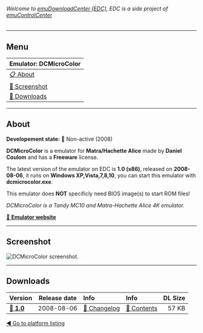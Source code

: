 ###### Welcome to [emuDownloadCenter (EDC)](https://github.com/PhoenixInteractiveNL/emuDownloadCenter/wiki/), EDC is a side project of [emuControlCenter](https://github.com/PhoenixInteractiveNL/emuControlCenter/wiki/)
***
## Menu
| **Emulator: DCMicroColor** |
|:---------|
| [:clipboard: About](#about) |
| [:sunrise: Screenshot](#screen) |
| [:floppy_disk: Downloads](#downloads) |
***
## About
**Developement state:** :red_circle: Non-active (2008)

**DCMicroColor** is a emulator for **Matra/Hachette Alice** made by **Daniel Coulom** and has a **Freeware** license.

The latest version of the emulator on EDC is **1.0 (x86)**, released on **2008-08-06**, it runs on **Windows XP,Vista,7,8,10**, you can start this emulator with **dcmicrocolor.exe**.

This emulator does **NOT** specificly need BIOS image(s) to start ROM files!

_DCMicroColor is a Tandy MC10 and Matra-Hachette Alice 4K emulator._

[:link: **Emulator website**](http://alice32.free.fr/)
***
## Screenshot
![](https://raw.githubusercontent.com/PhoenixInteractiveNL/emuDownloadCenter/master/hooks/dcmicro/emulator_screen_01.jpg "DCMicroColor screenshot.")
***
## Downloads
| Version  | Release date  | Info       | Info       | DL Size    |
|:---------|:-------------:|:-----------|:-----------|-----------:|
| [:floppy_disk: **1.0**](https://github.com/PhoenixInteractiveNL/edc-repo0002/raw/master/dcmicro/1.0.7z) | 2008-08-06 | [:page_facing_up: Changelog](https://github.com/PhoenixInteractiveNL/edc-repo0002/blob/master/dcmicro/1.0_changelog.txt) | [:mag_right: Contents](https://github.com/PhoenixInteractiveNL/edc-repo0002/blob/master/dcmicro/1.0_contents.txt) | 57 KB |

[:arrow_backward: Go to platform listing](https://github.com/PhoenixInteractiveNL/emuDownloadCenter/wiki/EDC-Platform-List)
